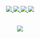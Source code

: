 <p align="center">
<a href="https://adamgate.github.io" target="_blank">
    <img src="https://img.shields.io/badge/Website-adamgate.github.io-blue?style=for-the-badge">
</a>  
<a href="https://adamgate.github.io/assets/resume.pdf" target="_blank">
    <img src="https://img.shields.io/badge/Resume-PDF-yellow?style=for-the-badge">
</a>  
<a href="https://www.linkedin.com/in/adam-applegate/" target="_blank">
    <img src="https://img.shields.io/badge/-Linkedin-blue?style=for-the-badge&logo=linkedin">
</a>
<a href="mailto:applegateadaml@gmail.com" target="_blank">
    <img src="https://img.shields.io/badge/-Email-yellow?style=for-the-badge&logo=gmail">
</a>

<br/> 
<br/> 
<br/> 

<!-- https://github.com/anuraghazra/github-readme-stats -->
<!-- <a href="https://github.com/adamgate">
  <img align="center" src="https://github-readme-stats.vercel.app/api?username=adamgate&show_icons=true&theme=gruvbox&rank_icon=github" />
</a> -->
<a href="https://github.com/adamgate">
  <img align="center" src="https://github-readme-stats.vercel.app/api/top-langs/?username=adamgate&layout=compact&theme=gruvbox&hide=c,css,html" />
</a>
